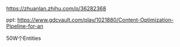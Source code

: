 https://zhuanlan.zhihu.com/p/36282368

ppt: https://www.gdcvault.com/play/1021880/Content-Optimization-Pipeline-for-an

50W个Entities

